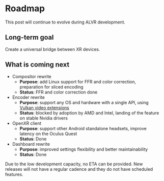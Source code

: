 # Roadmap

This post will continue to evolve during ALVR development.

## Long-term goal

Create a universal bridge between XR devices. 

## What is coming next

* Compositor rewrite
    * **Purpose**: add Linux support for FFR and color correction, preparation for sliced encoding
    * **Status**: FFR and color correction done
* Encoder rewrite
    * **Purpose**: support any OS and hardware with a single API, using [Vulkan video extensions](https://www.khronos.org/blog/an-introduction-to-vulkan-video)
    * **Status**: blocked by adoption by AMD and Intel, landing of the feature on stable Nvidia drivers
* OpenXR client
    * **Purpose**: support other Android standalone headsets, improve latency on the Oculus Quest
    * **Status**: Done
* Dashboard rewrite
    * **Purpose**: improved settings flexibility and better maintainability
    * **Status**: Done

Due to the low development capacity, no ETA can be provided. New releases will not have a regular cadence and they do not have scheduled features.
